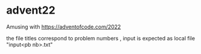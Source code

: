 # advent22
Amusing with https://adventofcode.com/2022

the file titles correspond to problem numbers , input is expected as local file "input\<pb nb\>.txt"
